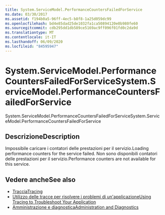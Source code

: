 ```yaml
---
title: System.ServiceModel.PerformanceCountersFailedForService
ms.date: 03/30/2017
ms.assetid: f194b0a5-96ff-4ec5-b8f8-1a25d059dc99
ms.openlocfilehash: bd4e85dad25de1032fa1ca50894120e0b980fe60
ms.sourcegitcommit: cdb295dd1db589ce5169ac9ff096f01fd0c2da9d
ms.translationtype: MT
ms.contentlocale: it-IT
ms.lasthandoff: 06/09/2020
ms.locfileid: "84595947"
---
```

# <a name="systemservicemodelperformancecountersfailedforservice"></a><span data-ttu-id="0a50f-102">System.ServiceModel.PerformanceCountersFailedForService</span><span class="sxs-lookup"><span data-stu-id="0a50f-102">System.ServiceModel.PerformanceCountersFailedForService</span></span>
<span data-ttu-id="0a50f-103">System.ServiceModel.PerformanceCountersFailedForService</span><span class="sxs-lookup"><span data-stu-id="0a50f-103">System.ServiceModel.PerformanceCountersFailedForService</span></span>  
  
## <a name="description"></a><span data-ttu-id="0a50f-104">Descrizione</span><span class="sxs-lookup"><span data-stu-id="0a50f-104">Description</span></span>  
 <span data-ttu-id="0a50f-105">Impossibile caricare i contatori delle prestazioni per il servizio.</span><span class="sxs-lookup"><span data-stu-id="0a50f-105">Loading performance counters for the service failed.</span></span> <span data-ttu-id="0a50f-106">Non sono disponibili contatori delle prestazioni per il servizio.</span><span class="sxs-lookup"><span data-stu-id="0a50f-106">Performance counters are not available for this service.</span></span>  
  
## <a name="see-also"></a><span data-ttu-id="0a50f-107">Vedere anche</span><span class="sxs-lookup"><span data-stu-id="0a50f-107">See also</span></span>

- [<span data-ttu-id="0a50f-108">Traccia</span><span class="sxs-lookup"><span data-stu-id="0a50f-108">Tracing</span></span>](index.md)
- [<span data-ttu-id="0a50f-109">Utilizzo delle tracce per risolvere i problemi di un'applicazione</span><span class="sxs-lookup"><span data-stu-id="0a50f-109">Using Tracing to Troubleshoot Your Application</span></span>](using-tracing-to-troubleshoot-your-application.md)
- [<span data-ttu-id="0a50f-110">Amministrazione e diagnostica</span><span class="sxs-lookup"><span data-stu-id="0a50f-110">Administration and Diagnostics</span></span>](../index.md)
